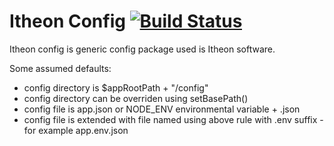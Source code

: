 Itheon Config [![Build Status](http://10.187.75.160/itheonx/itheon-request/badges/develop/build.svg)](http://10.187.75.160/itheonx/itheon-request/builds)
=============

Itheon config is generic config package used is Itheon software.

Some assumed defaults:
- config directory is $appRootPath + "/config"
- config directory can be overriden using setBasePath()
- config file is app.json or NODE_ENV environmental variable + .json
- config file is extended with file named using above rule with .env suffix - for example app.env.json
